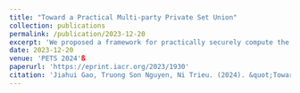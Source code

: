 ```yaml
---
title: "Toward a Practical Multi-party Private Set Union"
collection: publications
permalink: /publication/2023-12-20
excerpt: 'We proposed a framework for practically securely compute the union of multiple parties.'
date: 2023-12-20
venue: 'PETS 2024'ß
paperurl: 'https://eprint.iacr.org/2023/1930'
citation: 'Jiahui Gao, Truong Son Nguyen, Ni Trieu. (2024). &quot;Toward a Practical Multi-party Private Set Union.&quot; <i>PETS 2024</i>'
---
```


